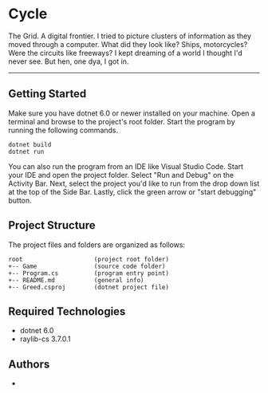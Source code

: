 # Cycle
The Grid. A digital frontier. I tried to picture clusters of information
as they moved through a computer. What did they look like? Ships, 
motorcycles? Were the circuits like freeways? I kept dreaming of a 
world I thought I'd never see. But hen, one dya, I got in. 

---
## Getting Started
Make sure you have dotnet 6.0 or newer installed on your machine. Open 
a terminal and browse to the project's root folder. Start the program 
by running the following commands.
```
dotnet build
dotnet run 
```
You can also run the program from an IDE like Visual Studio Code. 
Start your IDE and open the project folder. Select "Run and Debug" on 
the Activity Bar. Next, select the project you'd like to run from the 
drop down list at the top of the Side Bar. Lastly, click the green 
arrow or "start debugging" button.

## Project Structure
The project files and folders are organized as follows:
```
root                    (project root folder)
+-- Game                (source code folder)
+-- Program.cs          (program entry point)    
+-- README.md           (general info)
+-- Greed.csproj        (dotnet project file)
```

## Required Technologies
* dotnet 6.0
* raylib-cs 3.7.0.1

## Authors
* 